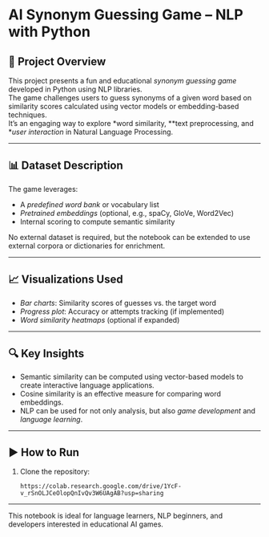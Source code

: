 # AI Synonym Guessing Game – NLP with Python

## 📌 Project Overview
This project presents a fun and educational *synonym guessing game* developed in Python using NLP libraries.  
The game challenges users to guess synonyms of a given word based on similarity scores calculated using vector models or embedding-based techniques.  
It’s an engaging way to explore *word similarity, **text preprocessing, and **user interaction* in Natural Language Processing.

---

## 📊 Dataset Description
The game leverages:
- A *predefined word bank* or vocabulary list
- *Pretrained embeddings* (optional, e.g., spaCy, GloVe, Word2Vec)
- Internal scoring to compute semantic similarity

No external dataset is required, but the notebook can be extended to use external corpora or dictionaries for enrichment.

---

## 📈 Visualizations Used
- *Bar charts*: Similarity scores of guesses vs. the target word
- *Progress plot*: Accuracy or attempts tracking (if implemented)
- *Word similarity heatmaps* (optional if expanded)

---

## 🔍 Key Insights
- Semantic similarity can be computed using vector-based models to create interactive language applications.
- Cosine similarity is an effective measure for comparing word embeddings.
- NLP can be used for not only analysis, but also *game development* and *language learning*.

---

## ▶️ How to Run
1. Clone the repository:
   ```
   https://colab.research.google.com/drive/1YcF-v_rSnOLJCeOlopQnIvQv3W6UAgAB?usp=sharing

---
This notebook is ideal for language learners, NLP beginners, and developers interested in educational AI games.
